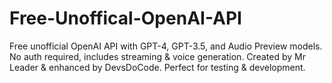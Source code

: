 # Free-Unoffical-OpenAI-API
Free unofficial OpenAI API with GPT-4, GPT-3.5, and Audio Preview models. No auth required, includes streaming &amp; voice generation. Created by Mr Leader &amp; enhanced by DevsDoCode. Perfect for testing &amp; development.
